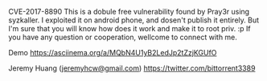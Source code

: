 CVE-2017-8890
This is a dobule free vulnerability found by Pray3r using syzkaller.
I exploited it on android phone, and dosen't publish it entirely.
But I'm sure that you will know how does it work and make it to root priv. :p
If you have any question or cooperation, wellcome to connect with me.

Demo
https://asciinema.org/a/MQbN4U1yB2LedJp2tZzjKGUfO

Jeremy Huang (jeremyhcw@gmail.com)
https://twitter.com/bittorrent3389
 


